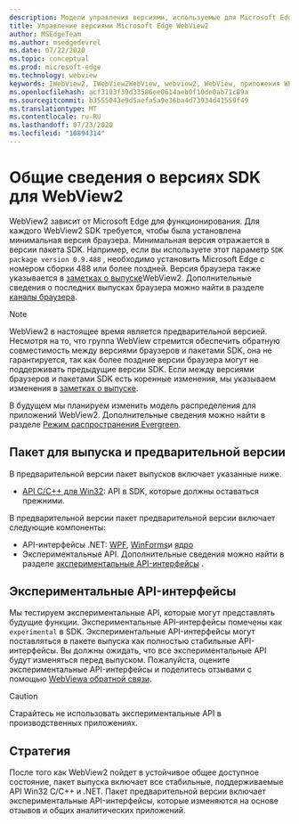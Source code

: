 ```yaml
---
description: Модели управления версиями, используемые для Microsoft Edge WebView2
title: Управление версиями Microsoft Edge WebView2
author: MSEdgeTeam
ms.author: msedgedevrel
ms.date: 07/22/2020
ms.topic: conceptual
ms.prod: microsoft-edge
ms.technology: webview
keywords: IWebView2, IWebView2WebView, webview2, WebView, приложения WPF, WPF, EDGE, ICoreWebView2, ICoreWebView2Host, элемент управления "браузер", HTML Edge
ms.openlocfilehash: acf3103f39d33586ee0614aeb0f10de0ab71c89a
ms.sourcegitcommit: b3555043e9d5aefa5a9e36ba4d73934d41559f49
ms.translationtype: MT
ms.contentlocale: ru-RU
ms.lasthandoff: 07/23/2020
ms.locfileid: "10894314"
---
```

# Общие сведения о версиях SDK для WebView2  

WebView2 зависит от Microsoft Edge для функционирования.  Для каждого WebView2 SDK требуется, чтобы была установлена минимальная версия браузера.  Минимальная версия отражается в версии пакета SDK.  Например, если вы используете этот параметр `SDK package version 0.9.488` , необходимо установить Microsoft Edge с номером сборки 488 или более поздней.  Версия браузера также указывается в [заметках о выпуске][Releasenotes]WebView2.  Дополнительные сведения о последних выпусках браузера можно найти в разделе [каналы браузера][DeployedgeChannels].  

> [!NOTE]
> WebView2 в настоящее время является предварительной версией.  Несмотря на то, что группа WebView стремится обеспечить обратную совместимость между версиями браузеров и пакетами SDK, она не гарантируется, так как более поздние версии браузера могут не поддерживать предыдущие версии SDK.  Если между версиями браузеров и пакетами SDK есть коренные изменения, мы указываем изменения в [заметках о выпуске][Releasenotes].  

В будущем мы планируем изменить модель распределения для приложений WebView2.  Дополнительные сведения можно найти в разделе [Режим распространения Evergreen][DistributionEvergreenMode].  
 
## Пакет для выпуска и предварительной версии  

В предварительной версии пакет выпусков включает указанные ниже.  

*   [API C/C++ для Win32][ReferenceWin3209538]: API в SDK, которые должны оставаться прежними.  

В предварительной версии пакет предварительной версии включает следующие компоненты:  

*   API-интерфейсы .NET: [WPF][ReferenceWpf09515], [WinForms][ReferenceWinforms09515]и [ядро][ReferenceDotnet09538]  
*   Экспериментальные API.  Дополнительные сведения можно найти в разделе [экспериментальные API-интерфейсы](#experimental-apis) .  

## Экспериментальные API-интерфейсы  

Мы тестируем экспериментальные API, которые могут представлять будущие функции.  Экспериментальные API-интерфейсы помечены как `experimental` в SDK.  Экспериментальные API-интерфейсы могут поставляться в пакете выпуска как полностью стабильные API-интерфейсы.  Вы должны ожидать, что все экспериментальные API будут изменяться перед выпуском.  Пожалуйста, оцените экспериментальные API-интерфейсы и поделитесь отзывами с помощью [WebViewа обратной связи][GithubMicrosoftedgeWebviewfeedback].   

> [!CAUTION]
> Старайтесь не использовать экспериментальные API в производственных приложениях.  

## Стратегия  

После того как WebView2 пойдет в устойчивое общее доступное состояние, пакет выпуска включает все стабильные, поддерживаемые API Win32 C/C++ и .NET.  Пакет предварительной версии включает экспериментальные API-интерфейсы, которые изменяются на основе отзывов и общих аналитических приложений.  

<!--## Versioning  

After you have used a particular version of the SDK to build your app, your app may end up running with an older or newer version of installed browser binaries.  Until version 1.0.0.0 of WebView2 there may be breaking changes during updates that prevent your SDK from working with different versions of installed browser binaries.  After version 1.0.0.0, different versions of the SDK may work with different versions of the installed browser by using the following best practices.  

1.  To account for breaking changes to the API be sure to check for failure when requesting the DLL export `CreateCoreWebView2Environment` and when running `QueryInterface` on any `CoreWebView2` object.  A return value of `E_NOINTERFACE` indicates that the SDK is not compatible with the Microsoft Edge browser binaries.  
1.  Checking for failure from `QueryInterface` also accounts for cases where the SDK is newer than the version of the Microsoft Edge browser and your app attempts to use an interface of which the Microsoft Edge browser is unaware.  

1.  When an interface is unavailable, you may consider disabling the associated feature if possible, or otherwise informing your users to update their browsers.  -->  

<!--links -->

[DistributionEvergreenMode]: ./distribution.md#evergreen-distribution-mode "Режим распространения Evergreen — распространение приложений с помощью WebView2 | Документы Microsoft"  
[ReferenceDotnet09538]: ../reference/dotnet/0-9-538-reference-webview2.md "Ссылка (WebView2) | Документы Microsoft"  
[ReferenceWinforms09515]: ../reference/winforms/0-9-515-reference-webview2.md "Ссылка (WebView2) | Документы Microsoft"  
[ReferenceWin3209538]: ../reference/win32/0-9-538-reference-webview2.md "Ссылка (WebView2) | Документы Microsoft"  
[ReferenceWpf09515]: ../reference/wpf/0-9-515-reference-webview2.md "Ссылка (WebView2) | Документы Microsoft"  
[Releasenotes]: ../releasenotes.md "Заметки о выпуске для WebView2 SDK | Документы Microsoft"  

[DeployedgeChannels]: /deployedge/microsoft-edge-channels "Общие сведения о каналах Microsoft Edge | Документы Microsoft"  

[GithubMicrosoftedgeWebviewfeedback]: https://github.com/MicrosoftEdge/WebViewFeedback "WebView Feedback-MicrosoftEdge/WebViewFeedback | GitHub"  
